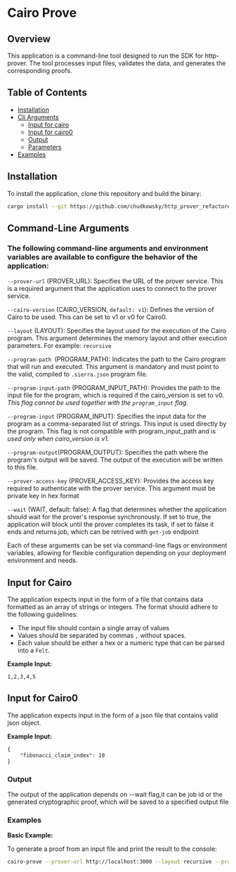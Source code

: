 # Cairo Prove 
## Overview

This application is a command-line tool designed to run the SDK for http-prover. The tool processes input files, validates the data, and generates the corresponding proofs. 

## Table of Contents

- [Installation](#installation)
- [Cli Arguments](#command-line-arguments)
  - [Input for cairo](#input-for-cairo)
  - [Input for cairo0](#input-for-cairo0)
  - [Output](#output)
  - [Parameters](#parameters)
- [Examples](#examples)

## Installation

To install the application, clone this repository and build the binary:

```bash
cargo install --git https://github.com/chudkowsky/http_prover_refactored.git cairo-prove
```
## Command-Line Arguments
### The following command-line arguments and environment variables are available to configure the behavior of the application:

`--prover-url` (PROVER_URL): Specifies the URL of the prover service. This is a required argument that the application uses to connect to the prover service.

`--cairo-version` (CAIRO_VERSION, `default: v1`): Defines the version of Cairo to be used. This can be set to v1 or v0 for Cairo0.

`--layout` (LAYOUT): Specifies the layout used for the execution of the Cairo program. This argument determines the memory layout and other execution parameters. For example: `recursive`

`--program-path `(PROGRAM_PATH): Indicates the path to the Cairo program that will run and executed. This argument is mandatory and must point to the valid, compiled to `.sierra.json` program file.

`--program-input-path` (PROGRAM_INPUT_PATH): Provides the path to the input file for the program, which is required if the cairo_version is set to v0. *This flag cannot be used together with the `program_input` flag.*

`--program-input` (PROGRAM_INPUT): Specifies the input data for the program as a comma-separated list of strings. This input is used directly by the program. This flag is not compatible with program_input_path and is *used only when cairo_version is v1*.

`--program-output`(PROGRAM_OUTPUT): Specifies the path where the program's output will be saved. The output of the execution will be written to this file.

`--prover-access-key` (PROVER_ACCESS_KEY): Provides the access key required to authenticate with the prover service. This argument must be private key in hex format

`--wait` (WAIT, default: false): A flag that determines whether the application should wait for the prover's response synchronously. If set to true, the application will block until the prover completes its task, if set to false it ends and returns job, which can be retrived with `get-job` endpoint

Each of these arguments can be set via command-line flags or environment variables, allowing for flexible configuration depending on your deployment environment and needs.

## Input for Cairo

The application expects input in the form of a file that contains data formatted as an array of strings or integers. The format should adhere to the following guidelines:

- The input file should contain a single array of values
- Values should be separated by commas `,` without spaces.
- Each value should be either a hex or a numeric type that can be parsed into a `Felt`.

**Example Input:**

```plaintext
1,2,3,4,5
```
## Input for Cairo0
The application expects input in the form of a json file that contains valid json object.

**Example Input:**
```
{
    "fibonacci_claim_index": 10
}
```
### Output

The output of the application depends on --wait flag,it can be job id or the generated cryptographic proof, which will be saved to a specified output file


### Examples

**Basic Example:**

To generate a proof from an input file and print the result to the console:

```bash
cairo-prove --prover-url http://localhost:3000 --layout recursive --program-path examples/cairo/fibonacci_compiled.json --program-input-path examples/cairo/input.json --wait --program-output proof.json --prover-access-key 0xf5061793648ab019cc27d6c9a2bd8a2b651f9224ae9ae2c0990fd32ed2172f48
```